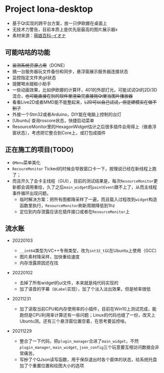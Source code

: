 # Project Iona-desktop

* 基于Qt实现的跨平台方案，放一只伊欧娜在桌面上
* 无技术力警告，目前本质上是优先层最高的图片展示器x
* 素材来源：[萌娘百科-イオナ](https://zh.moegirl.org.cn/%E4%BC%8A%E6%AC%A7%E5%A8%9C)
## 可能咕咕的功能
* ~~监测系统资源占用~~（DONE）
* 搞一台服务器玩文件备份和同步，悬浮窗展示服务器连接状态
* 监控指定文件夹git状态
* 提醒喝水~~提肛~~小助手
* 一些动画效果，比如伊欧娜的计算环，401的外部灯光，可能试试Qt的2D/3D混合，~~也可能直接在别的软件里渲染完直接拖Qt里当图片播放器~~
* 看看Live2D或者MMD能不能整起来，~~L2D可以自己试试，但是建模实在做不到了~~
* 外接一个Stm32或者Arduino，DIY能在电脑上控制的台灯
* [Ubuntu] 查询roscore状态，快捷启动菜单
* ResourceMonitor里的HexagonWidget估计之后很多插件会用得上（做悬浮窗状态），考虑把它整合到Core上，或打包成插件
## 正在施工的项目(TODO)
* `QMenu`菜单美化
* `RecoureMonitor` Ticked的时候会导致窗口卡一下，按理说已经在新线程上跑了；
* 而且开久了会卡主线程（GUI），目前的测试结果是，每次`ResourceMonitor`更新都会调用重绘，久了之后`main_widget`的`paintEvent`跟不上了，从而主线程事件循环出现问题。
  * 临时解决方案：把所有图都降采样了一遍，而且载入过程改到`widget`构造函数里执行，`ResourceMonitor`刷新周期降低到1hz
  * 定位到内存泄露应该在插件接口或者在`ResourceMonitor`上
## 流水账 

* 20220103    
  * `__int64`类型为VC++专用类型，改为`int32_t`以在Ubuntu上使用（GCC）
  * 图片素材降采样，加快重绘速度
  * 内存泄露原因还在找

* 20220102  
  * 去掉了所有widget的ui文件，本来就是纯代码实现的
  * 加了语音的字幕（`QLabel`实现），加了个淡入淡出效果，但是帧率很低

* 20211231
  * 加了读取当前CPU和内存使用率的小插件，目前在Win10上测试完成，能跑但是CPU利用率计算还有一些问题；Linux的代码也缝了一份，改天上Ubuntu测。还有三个悬浮窗位置空着，在思考要监控啥。

* 20211229
  * 整合了一下代码，把`plugin_manager`合进了`main_widget`，不然`plugin_manager`, `main_widget`, `json_config`三个玩意要互相访问数据会非常痛苦。
  * 写~~抄~~了个QJson读写函数，用于保存退出时各个窗体的状态，给系统托盘加了个重置位置和绘图大小的选项
